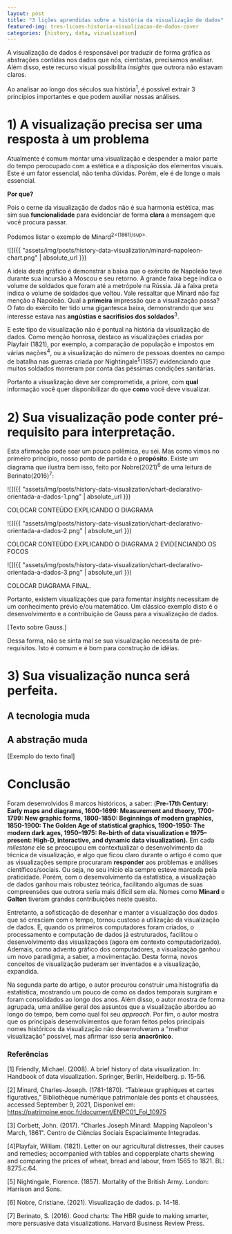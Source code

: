 ```yaml
---
layout: post
title: "3 lições aprendidas sobre a história da visualização de dados"
featured-img: tres-licoes-historia-visualizacao-de-dados-cover
categories: [history, data, vizualization]
---
```



A visualização de dados é responsável por traduzir de forma gráfica as abstrações contidas nos dados que nós, cientistas, precisamos analisar. Além disso, este recurso visual possibilita _insights_ que outrora não estavam claros. 

Ao analisar ao longo dos séculos sua história<sup>1</sup>, é possível extrair 3 princípios importantes e que podem auxiliar nossas análises.

# 1) A visualização precisa ser uma resposta à um problema

Atualmente é comum montar uma visualização e despender a maior parte do tempo perocupado com a estética e a disposição dos elementos visuais. Este é um fator essencial, não tenha dúvidas. Porém, ele é de longe o mais essencial.

**Por que?**

Pois o cerne da visualização de dados não é sua harmonia estética, mas sim sua **funcionalidade** para evidenciar de forma **clara** a mensagem que você procura passar.

Podemos listar o exemplo de Minard<sup>2<(1861)/sup>.

![]({{ "assets/img/posts/history-data-visualization/minard-napoleon-chart.png" | absolute_url }})

A ideia deste gráfico é demonstrar a baixa que o exército de Napoleão teve durante sua incursão à Moscou e seu retorno. A grande faixa bege indica o volume de soldados que foram até a metrópole na Rússia. Já a faixa preta indica o volume de soldados que voltou.  Vale ressaltar que Minard não faz menção a Napoleão. Qual a **primeira** impressão que a visualização passa? O fato do exército ter tido uma gigantesca baixa, demonstrando que seu interesse estava nas **angústias e sacrifísios dos soldados**<sup>3</sup>. 

E este tipo de visualização não é pontual na história da visualização de dados. Como menção honrosa, destaco as visualizações criadas por Playfair (1821), por exemplo, a comparação de população e impostos em várias nações<sup>4</sup>, ou a visualização do número de pessoas doentes no campo de batalha nas guerras criada por Nightingale<sup>5</sup>(1857) evidenciando que muitos soldados morreram por conta das péssimas condições sanitárias. 

Portanto a visualização deve ser comprometida, a priore, com **qual** informação você quer disponibilizar do que **como** você deve visualizar.

# 2) Sua visualização pode conter pré-requisito para interpretação.

Esta afirmação pode soar um pouco polêmica, eu sei. Mas como vimos no primeiro princípio, nosso ponto de partida é o **propósito**. Existe um diagrama que ilustra bem isso, feito por Nobre(2021)<sup>6</sup> de uma leitura de Berinato(2016)<sup>7</sup>:


![]({{ "assets/img/posts/history-data-visualization/chart-declarativo-orientada-a-dados-1.png" | absolute_url }})

COLOCAR CONTEÚDO EXPLICANDO O DIAGRAMA

![]({{ "assets/img/posts/history-data-visualization/chart-declarativo-orientada-a-dados-2.png" | absolute_url }})

COLOCAR CONTEÚDO EXPLICANDO O DIAGRAMA 2 EVIDENCIANDO OS FOCOS


![]({{ "assets/img/posts/history-data-visualization/chart-declarativo-orientada-a-dados-3.png" | absolute_url }})

COLOCAR DIAGRAMA FINAL.

Portanto, existem visualizações que para fomentar _insights_ necessitam de um conhecimento prévio e/ou matemático. Um clássico exemplo disto é o desenvolvimento e a contribuição de Gauss para a visualização de dados. 

[Texto sobre Gauss.]


Dessa forma, não se sinta mal se sua visualização necessita de pré-requisitos. Isto é comum e é bom para construção de idéias.

# 3) Sua visualização nunca será perfeita.
## A tecnologia muda
## A abstração muda

[Exemplo do texto final]


# Conclusão
    
Foram desenvolvidos 8 marcos históricos, a saber: (**Pre-17th Century: Early maps and diagrams, 1600-1699: Measurement and theory, 1700-1799: New graphic forms, 1800-1850: Beginnings of modern graphics, 1850-1900: The Golden Age of statistical graphics, 1900-1950: The modern dark ages, 1950–1975: Re-birth of data visualization e 1975–present: High-D, interactive, and dynamic data visualization).** Em cada *milestone* ele se preocupou em contextualizar o desenvolvimento da técnica de visualização, e algo que ficou claro durante o artigo é como que as visualizações sempre procuraram **responder** aos problemas e análises científicos/sociais. Ou seja, no seu início ela sempre esteve marcada pela praticidade. Porém, com o desenvolvimento da estatística, a visualização de dados ganhou mais robustez teórica, facilitando algumas de suas compreensões que outrora seria mais díficil sem ela. Nomes como **Minard** e **Galton** tiveram grandes contribuições neste quesito.

Entretanto, a sofisticação de desenhar e manter a visualização dos dados que só cresciam com o tempo, tornou custoso a utilização da visualização de dados. E, quando os primeiros computadores foram criados, o processamento e computação de dados já estruturados, facilitou o desenvolvimento das visualizações (agora em contexto computadorizado). Ademais, como advento gráfico dos computadores, a visualização ganhou um novo paradigma, a saber, a movimentação. Desta forma, novos conceitos de visualização puderam ser inventados e a visualização, expandida.

Na segunda parte do artigo, o autor procurou construir uma histografia da estatística, mostrando um pouco de como os dados temporais surgiram e foram consolidados ao longo dos anos. Além disso, o autor mostra de forma agrupada, uma análise geral dos assuntos que a visualização abordou ao longo do tempo, bem como qual foi seu *approach.* Por fim, o autor mostra que os principais desenvolvimentos que foram feitos pelos principais nomes históricos da visualização não desenvolveram a "melhor visualização" possível, mas afirmar isso seria **anacrônico**.

### Referências

[1] Friendly, Michael. (2008). A brief history of data visualization. In: Handbook of data visualization. Springer, Berlin, Heidelberg. p. 15-56.

[2] Minard, Charles-Joseph. (1781-1870). “Tableaux graphiques et cartes figuratives,” Bibliothèque numérique patrimoniale des ponts et chaussées, accessed September 9, 2021, Disponível em: https://patrimoine.enpc.fr/document/ENPC01_Fol_10975

[3] Corbett, John. (2017). "Charles Joseph Minard: Mapping Napoleon's March, 1861". Centro de Ciências Sociais Espacialmente Integradas.

[4]Playfair, William. (1821). Letter on our agricultural distresses, their causes and remedies; accompanied with tables and copperplate charts shewing and comparing the prices of wheat, bread and labour, from 1565 to 1821. BL: 8275.c.64.

[5] Nightingale, Florence. (1857). Mortality of the British Army. London: Harrison and Sons.

[6] Nobre, Cristiane. (2021). Visualização de dados. p. 14-18.

[7] Berinato, S. (2016). Good charts: The HBR guide to making smarter, more persuasive data visualizations. Harvard Business Review Press.